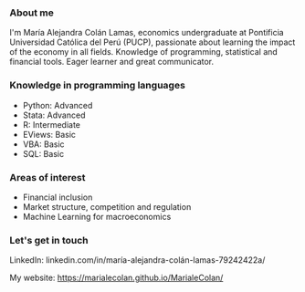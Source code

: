### About me
I'm María Alejandra Colán Lamas, economics undergraduate at Pontificia Universidad Católica del Perú (PUCP), passionate about learning the impact of the economy in all fields. Knowledge of programming, statistical and financial tools. Eager learner and great communicator. 


### Knowledge in programming languages
- Python: Advanced
- Stata: Advanced
- R: Intermediate
- EViews: Basic 
- VBA: Basic
- SQL: Basic
  
### Areas of interest
- Financial inclusion
- Market structure, competition and regulation
- Machine Learning for macroeconomics

### Let's get in touch
LinkedIn: linkedin.com/in/maría-alejandra-colán-lamas-79242422a/ </p>

My website: https://marialecolan.github.io/MarialeColan/
###
